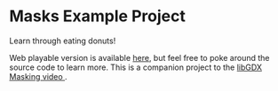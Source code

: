 # Masks Example Project

Learn through eating donuts!

Web playable version is available [here](https://raeleus.github.io/masks-example-project/), but feel free to poke around
the source code to learn more. This is a companion project to the [libGDX Masking video ](https://youtu.be/C6-JHD9wL3c).